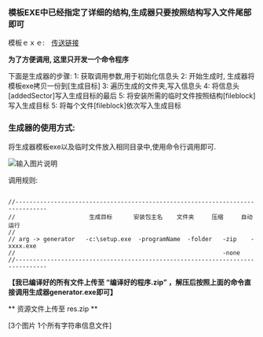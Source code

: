 ### 模板EXE中已经指定了详细的结构,生成器只要按照结构写入文件尾部即可

模板ｅｘｅ:　[传送链接](http://git.oschina.net/codetimer/ctParcel)

 **为了方便调用, 这里只开发一个命令程序** 

下面是生成器的步骤:
1: 获取调用参数,用于初始化信息头
2: 开始生成时, 生成器将模板exe拷贝一份到[生成目标]
3: 遍历生成的文件夹,写入信息头
4: 将信息头[addedSector]写入生成目标的最后
5: 将安装所需的临时文件按照结构[fileblock]写入生成目标
5: 将每个文件[fileblock]依次写入生成目标




### 生成器的使用方式:



将生成器模板exe以及临时文件放入相同目录中,使用命令行调用即可.

![输入图片说明](http://git.oschina.net/uploads/images/2016/0801/141054_60626627_632350.png "在这里输入图片标题")

调用规则:
```

//-------------------------------------------------------------------------------
//                     生成目标      安装包主名    文件夹     压缩     自动运行
//
// arg -> generator   -c:\setup.exe  -programName  -folder   -zip    -xxxx.exe
//                                                           -none
//-------------------------------------------------------------------------------
```

 **【我已编译好的所有文件上传至 “编译好的程序.zip” ，解压后按照上面的命令直接调用生成器generator.exe即可】** 



** 资源文件上传至 res.zip **

[3个图片 1个所有字符串信息文件] 